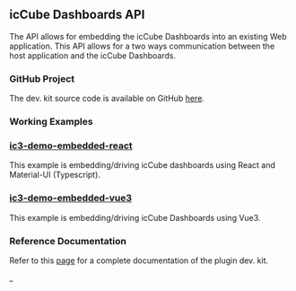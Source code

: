 ## icCube Dashboards API

The API allows for embedding the icCube Dashboards into an existing Web application. This API allows for a two ways
communication between the host application and the icCube Dashboards.

### GitHub Project

The dev. kit source code is available on GitHub [here](https://github.com/ic3-software/ic3-reporting-api).

### Working Examples

### [ic3-demo-embedded-react](https://github.com/ic3-software/ic3-demo-embedded-react)

This example is embedding/driving icCube dashboards using React and Material-UI (Typescript).

### [ic3-demo-embedded-vue3](https://github.com/ic3-software/ic3-demo-embedded-vue3)

This example is embedding/driving icCube Dashboards using Vue3.

### Reference Documentation

Refer to this [page](./Reference.md) for a complete documentation of the plugin dev. kit.

_